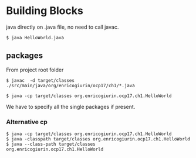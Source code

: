 # Building Blocks


java directly on .java file, no need to call javac.
```shell
$ java HelloWorld.java
```
## packages
From project root folder
```shell
$ javac  -d target/classes  ./src/main/java/org/enricogiurin/ocp17/ch1/*.java

$ java -cp target/classes org.enricogiurin.ocp17.ch1.HelloWorld
```
We have to specify all the single packages if present.

### Alternative cp
```shell
$ java -cp target/classes org.enricogiurin.ocp17.ch1.HelloWorld
$ java -classpath target/classes org.enricogiurin.ocp17.ch1.HelloWorld
$ java --class-path target/classes org.enricogiurin.ocp17.ch1.HelloWorld
```